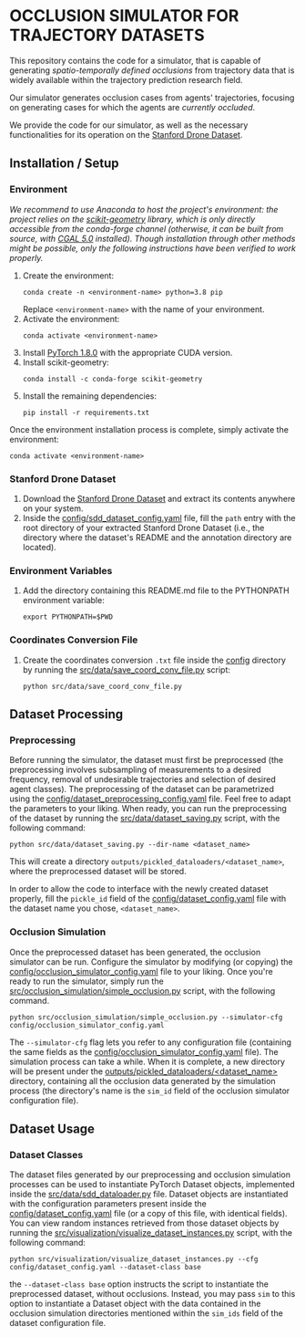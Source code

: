 # OCCLUSION SIMULATOR FOR TRAJECTORY DATASETS
This repository contains the code for a simulator, that is capable of generating *spatio-temporally defined occlusions* from trajectory data that is widely available within the trajectory prediction research field.

Our simulator generates occlusion cases from agents' trajectories, focusing on generating cases for which the agents are *currently occluded*.

We provide the code for our simulator, as well as the necessary functionalities for its operation on the [Stanford Drone Dataset](https://cvgl.stanford.edu/projects/uav_data/).

## Installation / Setup
### Environment

*We recommend to use Anaconda to host the project's environment: the project relies on the [scikit-geometry](https://github.com/scikit-geometry/scikit-geometry) library, which is only directly accessible from the conda-forge channel (otherwise, it can be built from source, with [CGAL 5.0](https://www.cgal.org/) installed).
Though installation through other methods might be possible, only the following instructions have been verified to work properly.*

1. Create the environment:
   ```
   conda create -n <environment-name> python=3.8 pip
   ```
   Replace `<environment-name>` with the name of your environment.
2. Activate the environment:
    ```
    conda activate <environment-name>
    ```
3. Install [PyTorch 1.8.0](https://pytorch.org/get-started/previous-versions/#v180) with the appropriate CUDA version.
4. Install scikit-geometry:
   ```
   conda install -c conda-forge scikit-geometry
   ```
5. Install the remaining dependencies:
   ```
   pip install -r requirements.txt
   ```
Once the environment installation process is complete, simply activate the environment:
```
conda activate <environment-name>
```

### Stanford Drone Dataset

1. Download the [Stanford Drone Dataset](https://cvgl.stanford.edu/projects/uav_data/) and extract its contents anywhere on your system.
2. Inside the [config/sdd_dataset_config.yaml](config/sdd_dataset_config.yaml) file, fill the `path` entry with the root directory of your extracted Stanford Drone Dataset (i.e., the directory where the dataset's README and the annotation directory are located).

### Environment Variables

1. Add the directory containing this README.md file to the PYTHONPATH environment variable:
   ```
   export PYTHONPATH=$PWD
   ```
   
### Coordinates Conversion File

1. Create the coordinates conversion `.txt` file inside the [config](config) directory by running the [src/data/save_coord_conv_file.py](src/data/save_coord_conv_file.py) script:
   ```
   python src/data/save_coord_conv_file.py
   ```

## Dataset Processing

### Preprocessing

Before running the simulator, the dataset must first be preprocessed (the preprocessing involves subsampling of measurements to a desired frequency, removal of undesirable trajectories and selection of desired agent classes).
The preprocessing of the dataset can be parametrized using the [config/dataset_preprocessing_config.yaml](config/dataset_preprocessing_config.yaml) file. Feel free to adapt the parameters to your liking. When ready, you can run the preprocessing of the dataset by running the [src/data/dataset_saving.py](src/data/dataset_saving.py) script, with the following command:
```
python src/data/dataset_saving.py --dir-name <dataset_name>
```
This will create a directory `outputs/pickled_dataloaders/<dataset_name>`, where the preprocessed dataset will be stored.

In order to allow the code to interface with the newly created dataset properly, fill the `pickle_id` field of the [config/dataset_config.yaml](config/dataset_config.yaml) file with the dataset name you chose, `<dataset_name>`.

### Occlusion Simulation

Once the preprocessed dataset has been generated, the occlusion simulator can be run.
Configure the simulator by modifying (or copying) the [config/occlusion_simulator_config.yaml](config/occlusion_simulator_config.yaml) file to your liking.
Once you're ready to run the simulator, simply run the [src/occlusion_simulation/simple_occlusion.py](src/occlusion_simulation/simple_occlusion.py) script, with the following command.

```
python src/occlusion_simulation/simple_occlusion.py --simulator-cfg config/occlusion_simulator_config.yaml
```

The `--simulator-cfg` flag lets you refer to any configuration file (containing the same fields as the [config/occlusion_simulator_config.yaml](config/occlusion_simulator_config.yaml) file).
The simulation process can take a while.
When it is complete, a new directory will be present under the [outputs/pickled_dataloaders/<dataset_name>](outputs/pickled_dataloaders/<dataset_name>) directory, containing all the occlusion data generated by the simulation process (the directory's name is the `sim_id` field of the occlusion simulator configuration file).

## Dataset Usage

### Dataset Classes

The dataset files generated by our preprocessing and occlusion simulation processes can be used to instantiate PyTorch Dataset objects, implemented inside the [src/data/sdd_dataloader.py](src/data/sdd_dataloader.py) file.
Dataset objects are instantiated with the configuration parameters present inside the [config/dataset_config.yaml](config/dataset_config.yaml) file (or a copy of this file, with identical fields).
You can view random instances retrieved from those dataset objects by running the [src/visualization/visualize_dataset_instances.py](src/visualization/visualize_dataset_instances.py) script, with the following command:

```
python src/visualization/visualize_dataset_instances.py --cfg config/dataset_config.yaml --dataset-class base
```

the `--dataset-class base` option instructs the script to instantiate the preprocessed dataset, without occlusions.
Instead, you may pass `sim` to this option to instantiate a Dataset object with the data contained in the occlusion simulation directories mentioned within the `sim_ids` field of the dataset configuration file.
